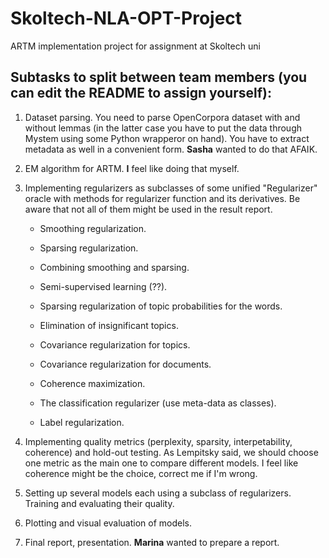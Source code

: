 # Skoltech-NLA-OPT-Project
ARTM implementation project for assignment at Skoltech uni

## Subtasks to split between team members (you can edit the README to assign yourself):

1. Dataset parsing. You need to parse OpenCorpora dataset with and without lemmas (in the latter case you have to put the data through Mystem using some Python wrapperor on hand). You have to extract metadata as well in a convenient form. **Sasha** wanted to do that AFAIK.

2. EM algorithm for ARTM. **I** feel like doing that myself.

3. Implementing regularizers as subclasses of some unified "Regularizer" oracle with methods for regularizer function and its derivatives. Be aware that not all of them might be used in the result report.

	* Smoothing regularization.

	* Sparsing regularization.

	* Combining smoothing and sparsing.

	* Semi-supervised learning (??).

	* Sparsing regularization of topic probabilities for the words.

	* Elimination of insignificant topics.

	* Covariance regularization for topics.

	* Covariance regularization for documents.

	* Coherence maximization.

	* The classification regularizer (use meta-data as classes).

	* Label regularization.

4. Implementing quality metrics (perplexity, sparsity, interpetability, coherence) and hold-out testing. As Lempitsky said, we should choose one metric as the main one to compare different models. I feel like coherence might be the choice, correct me if I'm wrong.

5. Setting up several models each using a subclass of regularizers. Training and evaluating their quality.

6. Plotting and visual evaluation of models.

7. Final report, presentation. **Marina** wanted to prepare a report.
